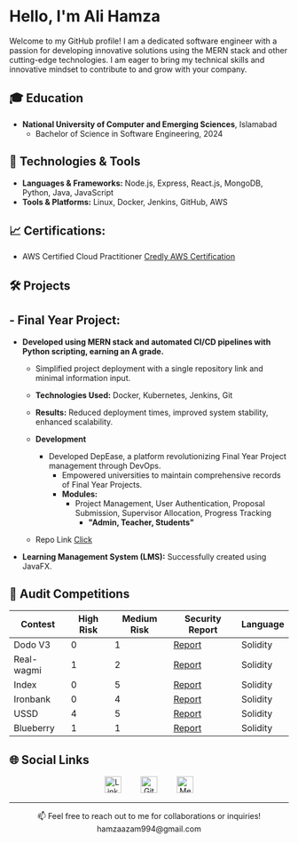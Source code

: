 

<!-- Your Name and Introduction -->

# Hello, I'm Ali Hamza

Welcome to my GitHub profile! I am a dedicated software engineer with a passion for developing innovative solutions using the MERN stack and other cutting-edge technologies. I am eager to bring my technical skills and innovative mindset to contribute to and grow with your company.

## 🎓 Education
- **National University of Computer and Emerging Sciences**, Islamabad
  - Bachelor of Science in Software Engineering,  2024

## 🔧 Technologies & Tools
- **Languages & Frameworks:** Node.js, Express, React.js, MongoDB, Python, Java, JavaScript
- **Tools & Platforms:** Linux, Docker, Jenkins, GitHub, AWS

## 📈 Certifications:
-  AWS Certified Cloud Practitioner [Credly AWS Certification](https://www.credly.com/badges/f9c545d5-28de-471a-808a-d7d41b062741)
##
## 🛠️ Projects
## - **Final Year Project:**
- **Developed using MERN stack and automated CI/CD pipelines with Python scripting, earning an A grade.**
  - Simplified project deployment with a single repository link and minimal information input.
  - **Technologies Used:** Docker, Kubernetes, Jenkins, Git
  - **Results:** Reduced deployment times, improved system stability, enhanced scalability.
  - **Development**
    - Developed DepEase, a platform revolutionizing Final Year Project management through DevOps.
      - Empowered universities to maintain comprehensive records of Final Year Projects.
      - **Modules:**
        - Project Management, User Authentication, Proposal Submission, Supervisor Allocation, Progress Tracking
          - **"Admin, Teacher, Students"**

  - Repo Link [Click](https://github.com/hamza442-ali/backend_DepEase/tree/hamza)
- **Learning Management System (LMS):** Successfully created using JavaFX.




## 📜 Audit Competitions
| Contest | High Risk | Medium Risk | Security Report | Language |
|---------|-----------|-------------|-----------------|----------|
| Dodo V3 | 0 | 1 | [Report](https://audits.sherlock.xyz/contests/89/report) | Solidity |
| Real-wagmi | 1 | 2 | [Report](https://audits.sherlock.xyz/contests/88/report) | Solidity |
| Index | 0 | 5 | [Report](https://audits.sherlock.xyz/contests/81/report) | Solidity |
| Ironbank | 0 | 4 | [Report](https://audits.sherlock.xyz/contests/84/report) | Solidity |
| USSD | 4 | 5 | [Report](https://audits.sherlock.xyz/contests/82/report) | Solidity |
| Blueberry | 1 | 1 | [Report](https://audits.sherlock.xyz/contests/69/report) | Solidity |


## 🌐 Social Links

<p align="center">
  <a href="https://www.linkedin.com/in/hamza-azam/" style="text-decoration: none;">
    <img alt="LinkedIn" src="https://cdn-icons-png.flaticon.com/512/174/174857.png" width="30" height="30"/>
  </a> &nbsp; &nbsp; &nbsp; &nbsp;
  
  <a href="https://github.com/hamza442-ali" style="text-decoration: none;">
    <img alt="GitHub" src="https://cdn-icons-png.flaticon.com/512/25/25231.png" width="30" height="30"/>
  </a> &nbsp; &nbsp; &nbsp; &nbsp;
  
  <a href="https://medium.com/@hamzaazam994" style="text-decoration: none;">
    <img alt="Medium" src="https://cdn-icons-png.flaticon.com/512/2111/2111543.png" width="30" height="30"/>
  </a>
</p>



---

<p align="center">
  📫 Feel free to reach out to me for collaborations or inquiries! 
     <br>hamzaazam994@gmail.com
</p>







<!--
**hamza442-ali/hamza442-ali** is a ✨ _special_ ✨ repository because its `README.md` (this file) appears on your GitHub profile.

- 🔭 I’m currently working on ...
- 🌱 I’m currently learning ...
- 👯 I’m looking to collaborate on ...
- 🤔 I’m looking for help with ...
- 💬 Ask me about ...
- 📫 How to reach me: ...
- 😄 Pronouns: ...
- ⚡ Fun fact: ...
-->

